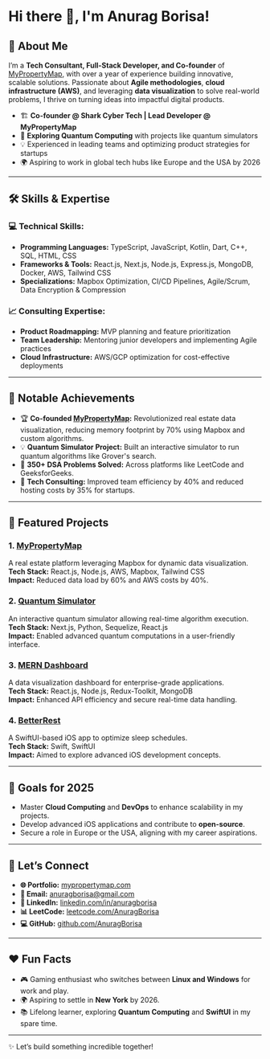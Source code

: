 # Hi there 👋, I'm Anurag Borisa!

## 🚀 About Me
I’m a **Tech Consultant, Full-Stack Developer, and Co-founder** of [MyPropertyMap](https://mypropertymap.com), with over a year of experience building innovative, scalable solutions. Passionate about **Agile methodologies**, **cloud infrastructure (AWS)**, and leveraging **data visualization** to solve real-world problems, I thrive on turning ideas into impactful digital products.

- 🏗️ **Co-founder @ Shark Cyber Tech | Lead Developer @ MyPropertyMap**
- 🧠 **Exploring Quantum Computing** with projects like quantum simulators
- 💡 Experienced in leading teams and optimizing product strategies for startups
- 🌍 Aspiring to work in global tech hubs like Europe and the USA by 2026

---

## 🛠️ Skills & Expertise
### 💻 Technical Skills:
- **Programming Languages:** TypeScript, JavaScript, Kotlin, Dart, C++, SQL, HTML, CSS
- **Frameworks & Tools:** React.js, Next.js, Node.js, Express.js, MongoDB, Docker, AWS, Tailwind CSS
- **Specializations:** Mapbox Optimization, CI/CD Pipelines, Agile/Scrum, Data Encryption & Compression

### 📈 Consulting Expertise:
- **Product Roadmapping:** MVP planning and feature prioritization
- **Team Leadership:** Mentoring junior developers and implementing Agile practices
- **Cloud Infrastructure:** AWS/GCP optimization for cost-effective deployments

---

## 🌟 Notable Achievements
- 🏆 **Co-founded [MyPropertyMap](https://mypropertymap.com):** Revolutionized real estate data visualization, reducing memory footprint by 70% using Mapbox and custom algorithms.
- 💡 **Quantum Simulator Project:** Built an interactive simulator to run quantum algorithms like Grover's search.
- 🎯 **350+ DSA Problems Solved:** Across platforms like LeetCode and GeeksforGeeks.
- 🚀 **Tech Consulting:** Improved team efficiency by 40% and reduced hosting costs by 35% for startups.

---

## 📂 Featured Projects
### 1. [MyPropertyMap](https://github.com/AnuragBorisa/MyPropertyMap)  
A real estate platform leveraging Mapbox for dynamic data visualization.  
**Tech Stack:** React.js, Node.js, AWS, Mapbox, Tailwind CSS  
**Impact:** Reduced data load by 60% and AWS costs by 40%.

### 2. [Quantum Simulator](https://github.com/AnuragBorisa/QuantumSimulator)  
An interactive quantum simulator allowing real-time algorithm execution.  
**Tech Stack:** Next.js, Python, Sequelize, React.js  
**Impact:** Enabled advanced quantum computations in a user-friendly interface.

### 3. [MERN Dashboard](https://github.com/AnuragBorisa/MERN-Dashboard)  
A data visualization dashboard for enterprise-grade applications.  
**Tech Stack:** React.js, Node.js, Redux-Toolkit, MongoDB  
**Impact:** Enhanced API efficiency and secure real-time data handling.

### 4. [BetterRest](https://github.com/AnuragBorisa/BetterRest)  
A SwiftUI-based iOS app to optimize sleep schedules.  
**Tech Stack:** Swift, SwiftUI  
**Impact:** Aimed to explore advanced iOS development concepts.

---

## 🌟 Goals for 2025
- Master **Cloud Computing** and **DevOps** to enhance scalability in my projects.
- Develop advanced iOS applications and contribute to **open-source**.
- Secure a role in Europe or the USA, aligning with my career aspirations.

---

## 🔗 Let’s Connect
- **🌐 Portfolio:** [mypropertymap.com](https://mypropertymap.com)  
- **📧 Email:** anuragborisa@gmail.com  
- **💼 LinkedIn:** [linkedin.com/in/anuragborisa](https://linkedin.com/in/anuragborisa)  
- **📊 LeetCode:** [leetcode.com/AnuragBorisa](https://leetcode.com/AnuragBorisa)  
- **💻 GitHub:** [github.com/AnuragBorisa](https://github.com/AnuragBorisa)  

---

## ❤️ Fun Facts
- 🎮 Gaming enthusiast who switches between **Linux and Windows** for work and play.
- 🌍 Aspiring to settle in **New York** by 2026.
- 📚 Lifelong learner, exploring **Quantum Computing** and **SwiftUI** in my spare time.

---

✨ Let’s build something incredible together!
